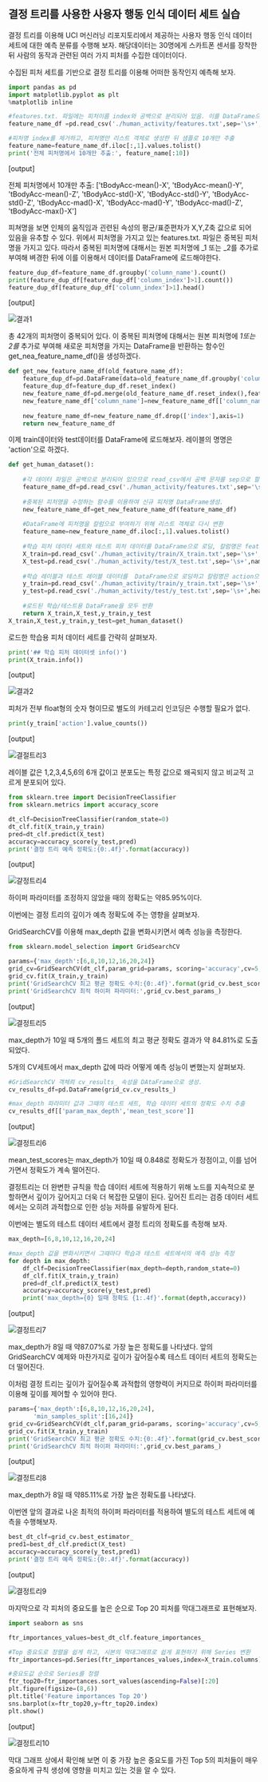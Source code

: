 ## 결정 트리를 사용한 사용자 행동 인식 데이터 세트 실습

결정 트리를 이용해 UCI 머신러닝 리포지토리에서 제공하는 사용자 행동 인식 데이터 세트에 대한 예측 분류를 수행해 보자. 해당데이터는 30명에게 스카트폰 센서를 장착한 뒤 사람의 동작과 관련된 여러 가지 피처를 수집한 데이터이다.

수집된 피처 세트를 기반으로 결정 트리를 이용해 어떠한 동작인지 예측해 보자.

```python
import pandas as pd
import matplotlib.pyplot as plt
%matplotlib inline

#features.txt. 파일에는 피처이름 index와 공백으로 분리되어 있음. 이를 DataFrame으로 로드.
feature_name_df =pd.read_csv('./human_activity/features.txt',sep='\s+',header=None,names=['column_index','column_name'])

#피처명 index를 제거하고, 피처명만 리스트 객체로 생성한 뒤 샘플로 10개만 추출
feature_name=feature_name_df.iloc[:,1].values.tolist()
print('전체 피처명에서 10개만 추출:', feature_name[:10])
```

[output]

전체 피처명에서 10개만 추출: ['tBodyAcc-mean()-X', 'tBodyAcc-mean()-Y', 'tBodyAcc-mean()-Z', 'tBodyAcc-std()-X', 'tBodyAcc-std()-Y', 'tBodyAcc-std()-Z', 'tBodyAcc-mad()-X', 'tBodyAcc-mad()-Y', 'tBodyAcc-mad()-Z', 'tBodyAcc-max()-X']

피쳐명을 보면 인체의 움직임과 괸련된 속성의 평균/표준편차가  X,Y,Z축 값으로 되어 있음을 유추할 수 있다. 위에서 피처명을 가지고 있는 features.txt. 파일은 중복된 피처명을 가지고 있다. 따라서 중복된 피처명에 대해서는 원본 피처명에 _1 또는 _2를 추가로 부여해 벼경한 뒤에 이를 이용해서 데이터를 DataFrame에 로드해야한다.

```python
feature_dup_df=feature_name_df.groupby('column_name').count()
print(feature_dup_df[feature_dup_df['column_index']>1].count())
feature_dup_df[feature_dup_df['column_index']>1].head()
```

[output]

![결과1](https://user-images.githubusercontent.com/77263283/124248321-b16bb700-db5d-11eb-9b0e-3e637fa1ccba.png)

총 42개의 피처명이 중복되어 있다. 이 중복된 피처명에 대해서는 원본 피처명에 *1또는 2를* 추가로 부여해 새로운 피처명을 가지는 DataFrame을 반환하는 함수인 get_nea_feature_name_df()을 생성하겠다.

```python
def get_new_feature_name_df(old_feature_name_df):
    feature_dup_df=pd.DataFrame(data=old_feature_name_df.groupby('column_name').cumcount(),columns=['dup_cnt'])
    feature_dup_df=feature_dup_df.reset_index()
    new_feature_name_df=pd.merge(old_feature_name_df.reset_index(),feature_dup_df,how='outer')
    new_feature_name_df['column_name']=new_feature_name_df[['column_name','dup_cnt']].apply(lambda x : x[0]+'_'+str(x[1]) 
                                                                                            if x[1]>0 else x[0], axis=1)
    new_feature_name_df=new_feature_name_df.drop(['index'],axis=1)
    return new_feature_name_df
```

이제  train데이터와 test데이터를  DataFrame에 로드해보자. 레이블의 명명은 'action'으로 하겠다.

```python
def get_human_dataset():
    
    #각 데이터 파일은 공백으로 분리되어 있으므로 read_csv에서 공백 문자를 sep으로 할당.
    feature_name_df=pd.read_csv('./human_activity/features.txt',sep='\s+',header=None,names=['column_index','column_name'])
    
    #중복된 피처명을 수정하는 함수를 이용하여 신규 피처명 DataFrame생성.
    new_feature_name_df=get_new_feature_name_df(feature_name_df)
    
    #DataFrame에 피처명을 칼럼으로 부여하기 위해 리스트 객체로 다시 변환
    feature_name=new_feature_name_df.iloc[:,1].values.tolist()
    
    #학습 피처 데이터 세트와 테스트 피처 데이터를 DataFrame으로 로딩, 칼럼명은 feature_name 적용
    X_train=pd.read_csv('./human_activity/train/X_train.txt',sep='\s+',names=feature_name)
    X_test=pd.read_csv('./human_activity/test/X_test.txt',sep='\s+',names=feature_name)
    
    #학습 레이블과 테스트 레이블 데이터를  DataFrame으로 로딩하고 칼럼명은 action으로 부여
    y_train=pd.read_csv('./human_activity/train/y_train.txt',sep='\s+',header=None,names=['action'])
    y_test=pd.read_csv('./human_activity/test/y_test.txt',sep='\s+',header=None,names=['action'])
    
    #로드된 학습/테스트용 DataFrame을 모두 반환
    return X_train,X_test,y_train,y_test
X_train,X_test,y_train,y_test=get_human_dataset()
```

로드한 학습용 피처 데이터 세트를 간략히 살펴보자.

```python
print('## 학습 피처 데이터셋 info()')
print(X_train.info())
```

[output]

![결과2](https://user-images.githubusercontent.com/77263283/124375279-6c21c380-dcdc-11eb-8d62-5e8c9f690ef9.png)


피처가 전부 float형의 숫자 형이므로 별도의 카테고리 인코딩은 수행할 필요가 없다.

```python
print(y_train['action'].value_counts())
```

[output]

![결절트리3](https://user-images.githubusercontent.com/77263283/124375289-7c39a300-dcdc-11eb-8061-b8335364fe29.png)

레이블 값은 1,2,3,4,5,6의 6개 값이고 분포도는 특정 값으로 왜곡되지 않고 비교적 고르게 분포되어 있다.

```python
from sklearn.tree import DecisionTreeClassifier
from sklearn.metrics import accuracy_score

dt_clf=DecisionTreeClassifier(random_state=0)
dt_clf.fit(X_train,y_train)
pred=dt_clf.predict(X_test)
accuracy=accuracy_score(y_test,pred)
print('결정 트리 예측 정확도:{0:.4f}'.format(accuracy))
```

[output]

![걀정트리4](https://user-images.githubusercontent.com/77263283/124375294-7fcd2a00-dcdc-11eb-82c2-028c291df2b0.png)

하이퍼 파라미터를 조정하지 않았을 때의 정확도는 약85.95%이다.

이번에는 결정 트리의 깊이가 예측 정확도에 주는 영향을 살펴보자. 

GridSearchCV를 이용해 max_depth 값을 변화시키면서 예측 성능을 측정한다.

```python
from sklearn.model_selection import GridSearchCV

params={'max_depth':[6,8,10,12,16,20,24]}
grid_cv=GridSearchCV(dt_clf,param_grid=params, scoring='accuracy',cv=5,verbose=1)
grid_cv.fit(X_train,y_train)
print('GridSearchCV 최고 평균 정확도 수치:{0:.4f}'.format(grid_cv.best_score_))
print('GridSearchCV 최적 하이퍼 파라미터:',grid_cv.best_params_)
```

[output]

![결정트리5](https://user-images.githubusercontent.com/77263283/124375299-8360b100-dcdc-11eb-93da-c30c01f86390.png)

max_depth가 10일 때 5개의 폴드 세트의 최고 평균 정확도 결과가 약 84.81%로 도출되었다.

5개의  CV세트에서 max_depth 값에 따라 어떻게 예측 성능이 변했는지 살펴보자.

```python
#GridSearchCV 객체릐 cv_results_ 속성을 DAtaFrame으로 생성.
cv_results_df=pd.DataFrame(grid_cv.cv_results_)

#max_depth 파라미터 값과 그때의 테스트 세트, 학습 데이터 세트의 정확도 수치 추출
cv_results_df[['param_max_depth','mean_test_score']]
```

[output]

![결정트리6](https://user-images.githubusercontent.com/77263283/124375304-86f43800-dcdc-11eb-8c13-194738fe92fe.png)

mean_test_scores는 max_depth가 10일 때 0.848로 정확도가 정점이고, 이를 넘어가면서 정확도가 계속 떨어진다.

결정트리는 더 완변한 규칙을 학습 데이터 세트에 적용하기 위해 노드를 지속적으로 분할하면서 깊이가 깊어지고 더욱 더 복잡한 모델이 된다. 깊어진 트리는 검증 데이터 세트에서는 오히려 과적합으로 인한 성능 저하를 유발하게 된다.

이번에는 별도의 테스트 데이터 세트에서 결정 트리의 정확도를 측정해 보자.

```python
max_depth=[6,8,10,12,16,20,24]

#max_depth 값을 변화시키면서 그때마다 학습과 테스트 세트에서의 예측 성능 측정
for depth in max_depth:
    df_clf=DecisionTreeClassifier(max_depth=depth,random_state=0)
    df_clf.fit(X_train,y_train)
    pred=df_clf.predict(X_test)
    accuracy=accuracy_score(y_test,pred)
    print('max_depth={0} 일때 정확도 {1:.4f}'.format(depth,accuracy))
```

[output]

![결정트리7](https://user-images.githubusercontent.com/77263283/124375309-89ef2880-dcdc-11eb-85d0-2f12e3bc80b1.png)

max_depth가 8일 때 약87.07%로 가장 높은 정확도를 나타냈다. 앞의  GridSearchCV 예제와 마찬가지로 깊이가 깊어질수록 테스트 데이터 세트의 정확도는 더 떨어진다.

이처럼 결정 트리는 깊이가 깊어질수록 과적합의 영향력이 커지므로 하이퍼 파라미터를 이용해 깊이를 제어할 수 있어야 한다.

```python
params={'max_depth':[6,8,10,12,16,20,24],
       'min_samples_split':[16,24]}
grid_cv=GridSearchCV(dt_clf,param_grid=params, scoring='accuracy',cv=5,verbose=1)
grid_cv.fit(X_train,y_train)
print('GridSearchCV 최고 평균 정확도 수치:{0:.4f}'.format(grid_cv.best_score_))
print('GridSearchCV 최적 하이퍼 파라미터:',grid_cv.best_params_)
```

[output]

![결정트리8](https://user-images.githubusercontent.com/77263283/124375312-8cea1900-dcdc-11eb-8fa4-5938c06cc98d.png)

max_depth가 8일 때 약85.11%로 가장 높은 정확도를 나타냈다.  

이번엔 앞의 결과로 나온 최적의 하이퍼 파라미터를 적용하여 별도의 테스트 세트에 예측을 수행해보자.

```python
best_dt_clf=grid_cv.best_estimator_
pred1=best_df_clf.predict(X_test)
accuracy=accuracy_score(y_test,pred1)
print('결정 트리 예측 정확도:{0:.4f}'.format(accuracy))
```

[output]

![결정트리9](https://user-images.githubusercontent.com/77263283/124375316-907da000-dcdc-11eb-8451-0b82be15798e.png)

마지막으로 각 피처의 중요도를 높은 순으로 Top 20 피처를 막대그래프로 표현해보자.

```python
import seaborn as sns

ftr_importances_values=best_dt_clf.feature_importances_

#Top 중요도로 정렬을 쉽게 하고, 시본의 막대그래프로 쉽게 표현하기 위해 Series 변환
ftr_importances=pd.Series(ftr_importances_values,index=X_train.columns)

#중요도값 순으로 Series를 정렬
ftr_top20=ftr_importances.sort_values(ascending=False)[:20]
plt.figure(figsize=(8,6))
plt.title('Feature importances Top 20')
sns.barplot(x=ftr_top20,y=ftr_top20.index)
plt.show()
```

[output]

![결정트리10](https://user-images.githubusercontent.com/77263283/124375319-92476380-dcdc-11eb-8858-0e4157762c02.png)

막대 그래프 상에서 확인해 보면 이 중 가장 높은 중요도를 가진 Top 5의 피처들이 매우 중요하게 규칙 생성에 영향을 미치고 있는 것을 알 수 있다.
